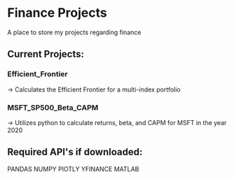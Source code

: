 # Finance Projects
A place to store my projects regarding finance
## Current Projects:
  ### Efficient_Frontier
  -> Calculates the Efficient Frontier for a multi-index portfolio
  
  ### MSFT_SP500_Beta_CAPM
  -> Utilizes python to calculate returns, beta, and CAPM for MSFT in the year 2020

## Required API's if downloaded:
  PANDAS
  NUMPY
  PlOTLY
  YFINANCE
  MATLAB
